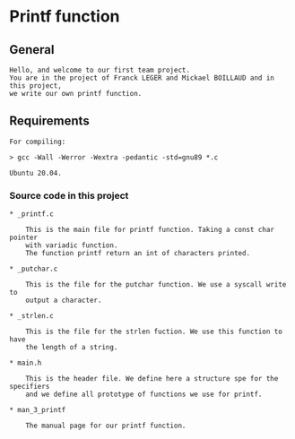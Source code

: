 # Printf function

## General

    Hello, and welcome to our first team project.
    You are in the project of Franck LEGER and Mickael BOILLAUD and in this project, 
    we write our own printf function.

## Requirements

    For compiling:

    > gcc -Wall -Werror -Wextra -pedantic -std=gnu89 *.c

    Ubuntu 20.04.

### Source code in this project

    * _printf.c

        This is the main file for printf function. Taking a const char pointer 
        with variadic function.
        The function printf return an int of characters printed.

    * _putchar.c

        This is the file for the putchar function. We use a syscall write to 
        output a character.

    * _strlen.c

        This is the file for the strlen fuction. We use this function to have 
        the length of a string.

    * main.h

        This is the header file. We define here a structure spe for the specifiers 
        and we define all prototype of functions we use for printf.

    * man_3_printf

        The manual page for our printf function. 
